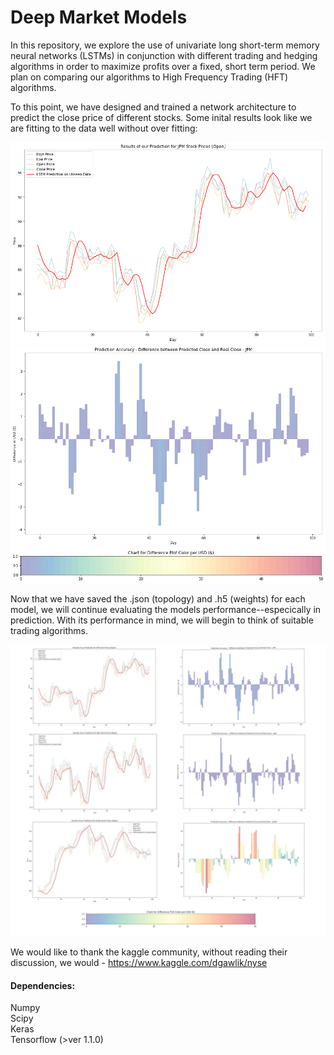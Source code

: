 # Deep Market Models

In this repository, we explore the use of univariate long short-term memory neural networks (LSTMs) in conjunction with different trading and hedging algorithms in order to maximize profits over a fixed, short term period. We plan on comparing our algorithms to High Frequency Trading (HFT) algorithms. 

To this point, we have designed and trained a network architecture to predict the close price of different stocks. Some inital results look like we are fitting to the data well without over fitting:

![](MarketFits/download%209.png "JPM Model Fit")
![](MarketFits/difplot.png "JPM Model Dif")
![](MarketFits/cbar.png "Color Plot")


Now that we have saved the .json (topology) and .h5 (weights) for each model, we will continue evaluating the models performance--especically in prediction. With its performance in mind, we will begin to think of suitable trading algorithms. 

![](MarketFits/gitexamples.jpg "Color Plot")

We would like to thank the kaggle community, without reading their discussion, we would  - https://www.kaggle.com/dgawlik/nyse

#### Dependencies:
Numpy <br /> 
Scipy <br /> 
Keras  <br /> 
Tensorflow (>ver 1.1.0) <br /> 

